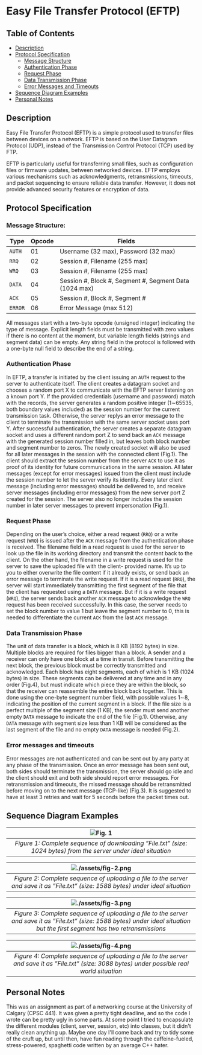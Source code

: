 # Easy File Transfer Protocol (EFTP)

## Table of Contents
- [Description](#description)
- [Protocol Specification](#protocol-specification)
    - [Message Structure](#message-structure)
    - [Authentication Phase](#authentication-phase)
    - [Request Phase](#request-phase)
    - [Data Transmission Phase](#data-transmission-phase)
    - [Error Messages and Timeouts](#error-messages-and-timeouts)
- [Sequence Diagram Examples](#sequence-diagram-examples)
- [Personal Notes](#personal-notes)

## Description

Easy File Transfer Protocol (EFTP) is a simple protocol used to transfer files between devices on a network. EFTP is based on the User Datagram Protocol (UDP), instead of the Transmission Control Protocol (TCP) used by FTP.

EFTP is particularly useful for transferring small files, such as configuration files or firmware updates, between networked devices. EFTP employs various mechanisms such as acknowledgments, retransmissions, timeouts, and packet sequencing to ensure reliable data transfer. However, it does not provide advanced security features or encryption of data.

## Protocol Specification

### Message Structure:

| Type | Opcode | Fields                              |
|------|--------|-------------------------------------|
| `AUTH` | 01     | Username (32 max), Password (32 max) |
| `RRQ`  | 02     | Session #, Filename (255 max)        |
| `WRQ`  | 03     | Session #, Filename (255 max)        |
| `DATA` | 04     | Session #, Block #, Segment #, Segment Data (1024 max) |
| `ACK`  | 05     | Session #, Block #, Segment #        |
| `ERROR`| 06     | Error Message (max 512)             |


All messages start with a two-byte opcode (unsigned integer) indicating the type of message. Explicit length fields must be transmitted with zero values if there is no content at the moment, but variable length fields (strings and segment data) can be empty. Any string field in the protocol is followed with a one-byte null field to describe the end of a string.

### Authentication Phase

In EFTP, a transfer is initiated by the client issuing an `AUTH` request to the server to authenticate itself. The client creates a datagram socket and chooses a random port X to communicate with the EFTP server listening on a known port Y. If the provided credentials (username and password) match with the records, the server generates a random positive integer (1∼65535, both boundary values included) as the session number for the current transmission task. Otherwise, the server replys an error message to the client to terminate the transmission with the same server socket uses port Y. After successful authentication, the server creates a separate datagram socket and uses a different random port Z to send back an `ACK` message with the generated session number filled in, but leaves both block number and segment number to zeros. The newly created socket will also be used for all later messages in the session with the connected client (Fig.1). The client should extract the session number from the server `ACK` to use it as proof of its identity for future communications in the same session. All later messages (except for error messages) issued from the client must include the session number to let the server verify its identity. Every later client message (including error messages) should be delivered to, and receive server messages (including error messages) from the new server port Z created for the session. The server also no longer includes the session number in later server messages to prevent impersonation (Fig.1).

### Request Phase

Depending on the user’s choice, either a read request (`RRQ`) or a write request (`WRQ`) is issued after the `ACK` message from the authentication phase is received. The filename field in a read request is used for the server to look up the file in its working directory and transmit the content back to the client. On the other hand, the filename in a write request is used for the server to save the uploaded file with the client- provided name. It’s up to you to either overwrite the file content if it already exists, or send back an error message to terminate the write request. If it is a read request (`RRQ`), the server will start immediately transmitting the first segment of the file that the client has requested using a `DATA` message. But if it is a write request (`WRQ`), the server sends back another `ACK` message to acknowledge the `WRQ` request has been received successfully. In this case, the server needs to set the block number to value 1 but leave the segment number to 0, this is needed to differentiate the current `ACK` from the last `ACK` message.

### Data Transmission Phase  

The unit of data transfer is a block, which is 8 KB (8192 bytes) in size. Multiple blocks are required for files bigger than a block. A sender and a receiver can only have one block at a time in transit. Before transmitting the next block, the previous block must be correctly transmitted and acknowledged. Each block has eight segments, each of which is 1 KB (1024 bytes) in size. These segments can be delivered at any time and in any order (Fig.4), but must indicate which piece they are within the block, so that the receiver can reassemble the entire block back together. This is done using the one-byte segment number field, with possible values 1∼8, indicating the position of the current segment in a block. If the file size is a perfect multiple of the segment size (1 KB), the sender must send another empty `DATA` message to indicate the end of the file (Fig.1). Otherwise, any `DATA` message with segment size less than 1 KB will be considered as the last segment of the file and no empty `DATA` message is needed (Fig.2).

### Error messages and timeouts  

Error messages are not authenticated and can be sent out by any party at any phase of the transmission. Once an error message has been sent out, both sides should terminate the transmission, the server should go idle and the client should exit and both side should report error messages. For retransmission and timeouts, the missed message should be retransmitted before moving on to the next message (TCP-like) (Fig.3). It is suggested to have at least 3 retries and wait for 5 seconds before the packet times out.

## Sequence Diagram Examples  

|   <img src="./assets/fig-1.png" alt="Fig. 1" style="max-width=600px;">                                                                                | 
|   :--:                                                                                                                                                | 
|   *Figure 1: Complete sequence of downloading ”File.txt” (size: 1024 bytes) from the server under ideal situation*                                    |

|   ![./assets/fig-2.png](./assets/fig-2.png)                                                                                                           | 
|   :--:                                                                                                                                                | 
|   *Figure 2: Complete sequence of uploading a file to the server and save it as ”File.txt” (size: 1588 bytes) under ideal situation*                  |

|   ![./assets/fig-3.png](./assets/fig-3.png)                                                                                                           | 
|   :--:                                                                                                                                                | 
|   *Figure 3: Complete sequence of uploading a file to the server and save it as ”File.txt” (size: 1588 bytes) under ideal situation but the first segment has two retransmissions*    |

|   ![./assets/fig-4.png](./assets/fig-4.png)                                                                                                           | 
|   :--:                                                                                                                                                | 
|   *Figure 4: Complete sequence of uploading a file to the server and save it as ”File.txt” (size: 3088 bytes) under possible real world situation*    |

## Personal Notes

This was an assignment as part of a networking course at the University of Calgary (CPSC 441). It was given a pretty tight deadline, and so the code I wrote can be pretty ugly in some parts. At some point I tried to encapsulate the different modules (client, server, session, etc) into classes, but it didn't really clean anything up. Maybe one day I'll come back and try to tidy some of the cruft up, but until then, have fun reading through the caffeine-fueled, stress-powered, spaghetti code written by an average C++ hater.